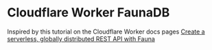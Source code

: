 
# Cloudflare Worker FaunaDB
Inspired by this tutorial on the Cloudflare Worker docs pages [Create a serverless, globally distributed REST API with Fauna](https://developers.cloudflare.com/workers/tutorials/store-data-with-fauna/)
